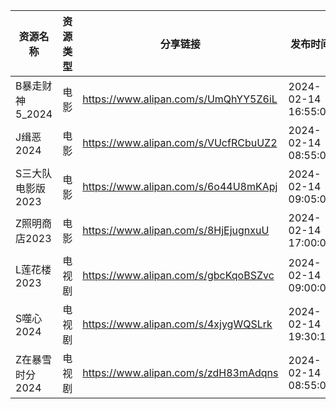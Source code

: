 | 资源名称        | 资源类型 | 分享链接                                 | 发布时间                |
| ----------- | ---- | ------------------------------------ | ------------------- |
| B暴走财神5_2024 | 电影   | https://www.alipan.com/s/UmQhYY5Z6iL | 2024-02-14 16:55:07 |
| J缉恶2024     | 电影   | https://www.alipan.com/s/VUcfRCbuUZ2 | 2024-02-14 08:55:06 |
| S三大队电影版2023 | 电影   | https://www.alipan.com/s/6o44U8mKApj | 2024-02-14 09:05:07 |
| Z照明商店2023   | 电影   | https://www.alipan.com/s/8HjEjugnxuU | 2024-02-14 17:00:07 |
| L莲花楼2023    | 电视剧  | https://www.alipan.com/s/gbcKqoBSZvc | 2024-02-14 09:00:06 |
| S噬心2024     | 电视剧  | https://www.alipan.com/s/4xjygWQSLrk | 2024-02-14 19:30:12 |
| Z在暴雪时分2024  | 电视剧  | https://www.alipan.com/s/zdH83mAdqns | 2024-02-14 08:55:05 |
